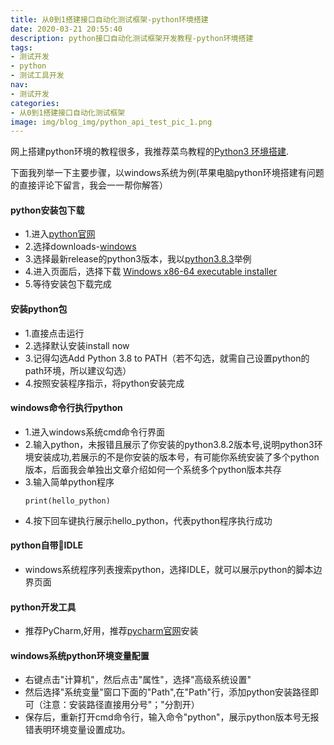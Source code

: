 ```yaml
---
title: 从0到1搭建接口自动化测试框架-python环境搭建
date: 2020-03-21 20:55:40
description: python接口自动化测试框架开发教程-python环境搭建
tags:
- 测试开发
- python
- 测试工具开发
nav:
- 测试开发
categories:
- 从0到1搭建接口自动化测试框架
image: img/blog_img/python_api_test_pic_1.png
---
```

网上搭建python环境的教程很多，我推荐菜鸟教程的[Python3 环境搭建](https://www.runoob.com/python3/python3-install.html).

下面我列举一下主要步骤，以windows系统为例(苹果电脑python环境搭建有问题的直接评论下留言，我会一一帮你解答）

#### python安装包下载
 - 1.进入[python官网](https://www.python.org)
 - 2.选择downloads-[windows](https://www.python.org/downloads/windows/)
 - 3.选择最新release的python3版本，我以[python3.8.3](https://www.python.org/downloads/release/python-382/)举例
 - 4.进入页面后，选择下载 [Windows x86-64 executable installer](https://www.python.org/ftp/python/3.7.7/python-3.7.7-amd64.exe)
 - 5.等待安装包下载完成
  
#### 安装python包
- 1.直接点击运行
- 2.选择默认安装install now
- 3.记得勾选Add Python 3.8 to PATH（若不勾选，就需自己设置python的path环境，所以建议勾选）
- 4.按照安装程序指示，将python安装完成

#### windows命令行执行python
- 1.进入windows系统cmd命令行界面
- 2.输入python，未报错且展示了你安装的python3.8.2版本号,说明python3环境安装成功,若展示的不是你安装的版本号，有可能你系统安装了多个python版本，后面我会单独出文章介绍如何一个系统多个python版本共存
- 3.输入简单python程序
  ```
  print(hello_python)
  ```
- 4.按下回车键执行展示hello_python，代表python程序执行成功

#### python自带IDLE
- windows系统程序列表搜索python，选择IDLE，就可以展示python的脚本边界页面

#### python开发工具
- 推荐PyCharm,好用，推荐[pycharm官网](https://www.jetbrains.com/pycharm/download/#section=windows)安装

#### windows系统python环境变量配置
- 右键点击"计算机"，然后点击"属性"，选择"高级系统设置"
- 然后选择"系统变量"窗口下面的"Path",在"Path"行，添加python安装路径即可（注意：安装路径直接用分号"；"分割开）
- 保存后，重新打开cmd命令行，输入命令"python"，展示python版本号无报错表明环境变量设置成功。